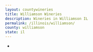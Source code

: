 ```yaml
---
layout: countywineries
title: Williamson Wineries
description: Wineries in Williamson IL
permalink: /illinois/williamson/
county: williamson
state: il
---
```

-
